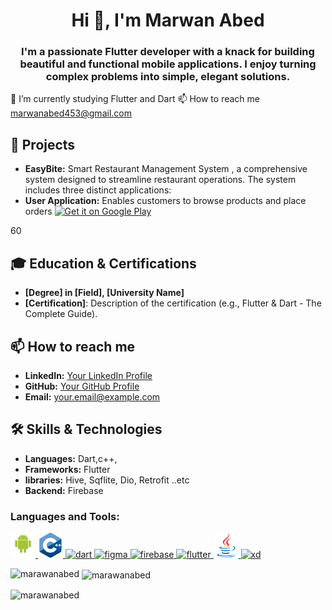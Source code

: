 

<h1 align="center">Hi 👋, I'm Marwan Abed</h1>
<h3 align="center">I'm a passionate Flutter developer with a knack for building beautiful and functional mobile applications. I enjoy turning complex problems into simple, elegant solutions.</h3>


🌱 I’m currently studying Flutter and Dart
📫 How to reach me marwanabed453@gmail.com

## 🚀 Projects
- **EasyBite:**  Smart Restaurant Management System , a comprehensive system designed to streamline restaurant operations. The system includes 
three distinct applications:
- **User Application:** Enables customers to browse products and place orders [<img src="https://play.google.com/intl/en_us/badges/images/generic/en_badge_web_generic.png" alt="Get it on Google Play" width="60" height="40" />](https://play.google.com/store/apps/details?id=com.easy.bite)



60

## 🎓 Education & Certifications
- **[Degree] in [Field], [University Name]**
- **[Certification]**: Description of the certification (e.g., Flutter & Dart - The Complete Guide).
## 📫 How to reach me
- **LinkedIn:** [Your LinkedIn Profile](link-to-linkedin)
- **GitHub:** [Your GitHub Profile](link-to-github)
- **Email:** [your.email@example.com](mailto:your.email@example.com)

## 🛠 Skills & Technologies
- **Languages:** Dart,c++,
- **Frameworks:** Flutter
- **libraries:** Hive, Sqflite, Dio, Retrofit ..etc
- **Backend:** Firebase

<h3 align="left">Languages and Tools:</h3>
<p align="left"> <a href="https://developer.android.com" target="_blank" rel="noreferrer"> <img src="https://raw.githubusercontent.com/devicons/devicon/master/icons/android/android-original-wordmark.svg" alt="android" width="40" height="40"/> </a> <a href="https://www.w3schools.com/cpp/" target="_blank" rel="noreferrer"> <img src="https://raw.githubusercontent.com/devicons/devicon/master/icons/cplusplus/cplusplus-original.svg" alt="cplusplus" width="40" height="40"/> </a> <a href="https://dart.dev" target="_blank" rel="noreferrer"> <img src="https://www.vectorlogo.zone/logos/dartlang/dartlang-icon.svg" alt="dart" width="40" height="40"/> </a> <a href="https://www.figma.com/" target="_blank" rel="noreferrer"> <img src="https://www.vectorlogo.zone/logos/figma/figma-icon.svg" alt="figma" width="40" height="40"/> </a> <a href="https://firebase.google.com/" target="_blank" rel="noreferrer"> <img src="https://www.vectorlogo.zone/logos/firebase/firebase-icon.svg" alt="firebase" width="40" height="40"/> </a> <a href="https://flutter.dev" target="_blank" rel="noreferrer"> <img src="https://www.vectorlogo.zone/logos/flutterio/flutterio-icon.svg" alt="flutter" width="40" height="40"/> </a> <a href="https://www.java.com" target="_blank" rel="noreferrer"> <img src="https://raw.githubusercontent.com/devicons/devicon/master/icons/java/java-original.svg" alt="java" width="40" height="40"/> </a> <a href="https://www.adobe.com/products/xd.html" target="_blank" rel="noreferrer"> <img src="https://cdn.worldvectorlogo.com/logos/adobe-xd.svg" alt="xd" width="40" height="40"/> </a> </p>

<p><img align="left" src="https://github-readme-stats.vercel.app/api/top-langs?username=marawanabed&show_icons=true&locale=en&layout=compact" alt="marawanabed" /></p>

<p>&nbsp;<img align="center" src="https://github-readme-stats.vercel.app/api?username=marawanabed&show_icons=true&locale=en" alt="marawanabed" /></p>

<p><img align="center" src="https://github-readme-streak-stats.herokuapp.com/?user=marawanabed&" alt="marawanabed" /></p>
